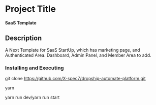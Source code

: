# Project Title

#### SaaS Template

## Description

A Next Template for SaaS StartUp, which has marketing page, and Authenticated Area.
Dashboard, Admin Panel, and Member Area to add.


### Installing and Executing

git clone https://github.com/X-spec7/dropship-automate-platform.git

yarn

yarn run dev/yarn run start

